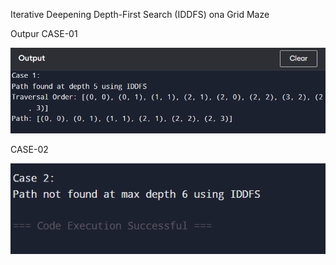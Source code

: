 Iterative Deepening Depth-First Search (IDDFS) ona Grid Maze

Outpur 
CASE-01

  ![Alt Text](https://github.com/Jannat-358/Lab_Report_02/blob/main/lab02_Case1.png?raw=true)


CASE-02


  ![Alt Text](https://github.com/Jannat-358/Lab_Report_02/blob/main/lab02_Case2.png?raw=true)
